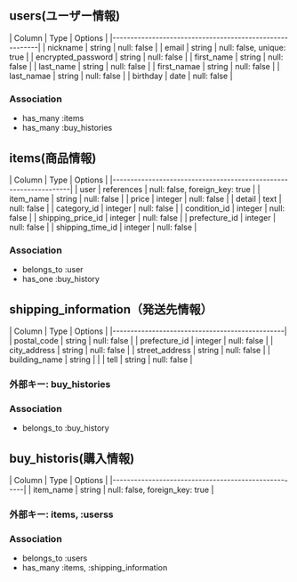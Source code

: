## users(ユーザー情報)
|        Column      |  Type  |          Options          |
|---------------------------------------------------------|
|      nickname      | string |        null: false        |
|        email       | string | null: false, unique: true |
| encrypted_password | string |        null: false        |
|    first_name      | string |        null: false        |
|    last_name       | string |        null: false        |
|    first_namae     | string |        null: false        |
|    last_namae      | string |        null: false        |
|      birthday      |  date  |        null: false        |

### Association
- has_many :items
- has_many :buy_histories



## items(商品情報)
|      Column       |    Type     |            Options             |
|------------------------------------------------------------------|
|       user        | references  | null: false, foreign_key: true |
|    item_name      |   string    |           null: false          |
|      price        |   integer   |           null: false          |
|     detail        |    text     |           null: false          |
|   category_id     |   integer   |           null: false          |
|   condition_id    |   integer   |           null: false          |
| shipping_price_id |   integer   |           null: false          |
| prefecture_id     |   integer   |           null: false          |
| shipping_time_id  |   integer   |           null: false          |

### Association
- belongs_to :user
- has_one :buy_history




## shipping_information（発送先情報）
|      Column        |    Type     |   Options   |
|------------------------------------------------|
|   postal_code      |   string    | null: false |
|   prefecture_id    |   integer   | null: false |
|   city_address     |   string    | null: false |
|  street_address    |   string    | null: false |
|  building_name     |   string    |             |
|       tell         |   string    | null: false |

### 外部キー: buy_histories

### Association
- belongs_to :buy_history




## buy_historis(購入情報)
|   Column |  Type  |           Options               |
|-----------------------------------------------------|
| item_name | string | null: false, foreign_key: true |

### 外部キー: items, :userss


### Association
- belongs_to :users
- has_many :items, :shipping_information 